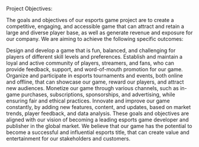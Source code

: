 Project Objectives:


The goals and objectives of our esports game project are to create a competitive, engaging, and accessible game that can attract and retain a large and diverse player base, as well as generate revenue and exposure for our company. We are aiming to achieve the following specific outcomes:

Design and develop a game that is fun, balanced, and challenging for players of different skill levels and preferences.
Establish and maintain a loyal and active community of players, streamers, and fans, who can provide feedback, support, and word-of-mouth promotion for our game.
Organize and participate in esports tournaments and events, both online and offline, that can showcase our game, reward our players, and attract new audiences.
Monetize our game through various channels, such as in-game purchases, subscriptions, sponsorships, and advertising, while ensuring fair and ethical practices.
Innovate and improve our game constantly, by adding new features, content, and updates, based on market trends, player feedback, and data analysis.
These goals and objectives are aligned with our vision of becoming a leading esports game developer and publisher in the global market. We believe that our game has the potential to become a successful and influential esports title, that can create value and entertainment for our stakeholders and customers.
